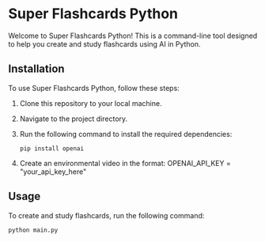 # Super Flashcards Python

Welcome to Super Flashcards Python! This is a command-line tool designed to help you create and study flashcards using AI in Python.

## Installation

To use Super Flashcards Python, follow these steps:

1. Clone this repository to your local machine.
2. Navigate to the project directory.
3. Run the following command to install the required dependencies:

    ```
    pip install openai
    ```
4. Create an environmental video in the format: OPENAI_API_KEY = "your_api_key_here"

## Usage

To create and study flashcards, run the following command:

```
python main.py
```
